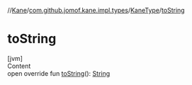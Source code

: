 //[Kane](../../index.md)/[com.github.jomof.kane.impl.types](../index.md)/[KaneType](index.md)/[toString](to-string.md)



# toString  
[jvm]  
Content  
open override fun [toString](to-string.md)(): [String](https://kotlinlang.org/api/latest/jvm/stdlib/kotlin/-string/index.html)  



